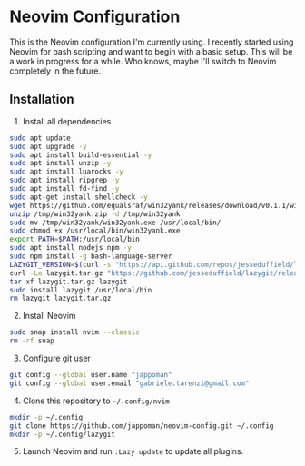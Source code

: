 # Neovim Configuration
This is the Neovim configuration I'm currently using. I recently started using Neovim for bash scripting and want to begin with a basic setup. This will be a work in progress for a while. Who knows, maybe I'll switch to Neovim completely in the future.

## Installation
1. Install all dependencies
```bash
sudo apt update
sudo apt upgrade -y
sudo apt install build-essential -y
sudo apt install unzip -y
sudo apt install luarocks -y
sudo apt install ripgrep -y
sudo apt install fd-find -y
sudo apt-get install shellcheck -y
wget https://github.com/equalsraf/win32yank/releases/download/v0.1.1/win32yank-x64.zip -O /tmp/win32yank.zip
unzip /tmp/win32yank.zip -d /tmp/win32yank
sudo mv /tmp/win32yank/win32yank.exe /usr/local/bin/
sudo chmod +x /usr/local/bin/win32yank.exe
export PATH=$PATH:/usr/local/bin
sudo apt install nodejs npm -y
sudo npm install -g bash-language-server
LAZYGIT_VERSION=$(curl -s "https://api.github.com/repos/jesseduffield/lazygit/releases/latest" | grep -Po '"tag_name": "v\K[^"]*')
curl -Lo lazygit.tar.gz "https://github.com/jesseduffield/lazygit/releases/latest/download/lazygit_${LAZYGIT_VERSION}_Linux_x86_64.tar.gz"
tar xf lazygit.tar.gz lazygit
sudo install lazygit /usr/local/bin
rm lazygit lazygit.tar.gz
```
2. Install Neovim
```bash
sudo snap install nvim --classic
rm -rf snap
```
3. Configure git user
```bash
git config --global user.name "jappoman"
git config --global user.email "gabriele.tarenzi@gmail.com"
```
4. Clone this repository to `~/.config/nvim`
```bash
mkdir -p ~/.config
git clone https://github.com/jappoman/neovim-config.git ~/.config
mkdir -p ~/.config/lazygit
```
5. Launch Neovim and run `:Lazy update` to update all plugins.